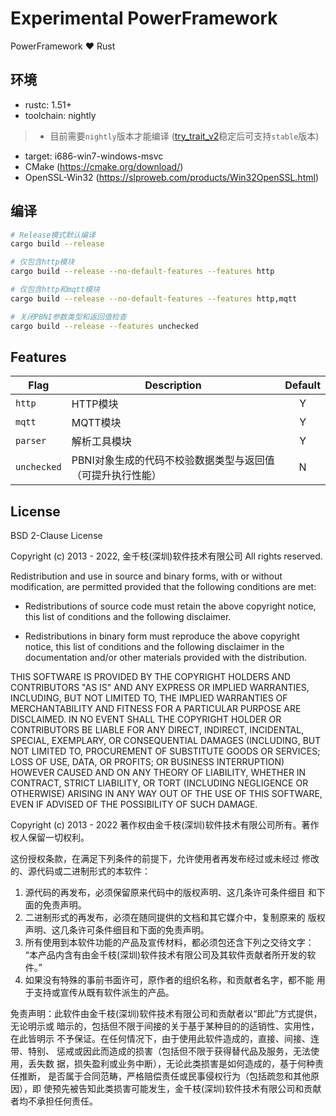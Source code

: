 # Experimental PowerFramework

PowerFramework :heart: Rust

## 环境

- rustc: 1.51+
- toolchain: nightly

> - 目前需要`nightly`版本才能编译 ([try_trait_v2](https://github.com/rust-lang/rust/issues/84277)稳定后可支持`stable`版本)

- target: i686-win7-windows-msvc
- CMake (<https://cmake.org/download/>)
- OpenSSL-Win32 (<https://slproweb.com/products/Win32OpenSSL.html>)

## 编译

```bash
# Release模式默认编译
cargo build --release

# 仅包含http模块
cargo build --release --no-default-features --features http

# 仅包含http和mqtt模块
cargo build --release --no-default-features --features http,mqtt

# 关闭PBNI参数类型和返回值检查
cargo build --release --features unchecked
```

## Features

| Flag              | Description                                              | Default    |
|-------------------|----------------------------------------------------------|:----------:|
| `http` | HTTP模块                                              | Y  |
| `mqtt` | MQTT模块                                            | Y  |
| `parser`    | 解析工具模块                                    | Y  |
| `unchecked`    | PBNI对象生成的代码不校验数据类型与返回值（可提升执行性能）                                    | N  |

## License

BSD 2-Clause License

Copyright (c) 2013 - 2022, 金千枝(深圳)软件技术有限公司
All rights reserved.

Redistribution and use in source and binary forms, with or without
modification, are permitted provided that the following conditions are met:

- Redistributions of source code must retain the above copyright notice, this
  list of conditions and the following disclaimer.

- Redistributions in binary form must reproduce the above copyright notice,
  this list of conditions and the following disclaimer in the documentation
  and/or other materials provided with the distribution.

THIS SOFTWARE IS PROVIDED BY THE COPYRIGHT HOLDERS AND CONTRIBUTORS "AS IS"
AND ANY EXPRESS OR IMPLIED WARRANTIES, INCLUDING, BUT NOT LIMITED TO, THE
IMPLIED WARRANTIES OF MERCHANTABILITY AND FITNESS FOR A PARTICULAR PURPOSE ARE
DISCLAIMED. IN NO EVENT SHALL THE COPYRIGHT HOLDER OR CONTRIBUTORS BE LIABLE
FOR ANY DIRECT, INDIRECT, INCIDENTAL, SPECIAL, EXEMPLARY, OR CONSEQUENTIAL
DAMAGES (INCLUDING, BUT NOT LIMITED TO, PROCUREMENT OF SUBSTITUTE GOODS OR
SERVICES; LOSS OF USE, DATA, OR PROFITS; OR BUSINESS INTERRUPTION) HOWEVER
CAUSED AND ON ANY THEORY OF LIABILITY, WHETHER IN CONTRACT, STRICT LIABILITY,
OR TORT (INCLUDING NEGLIGENCE OR OTHERWISE) ARISING IN ANY WAY OUT OF THE USE
OF THIS SOFTWARE, EVEN IF ADVISED OF THE POSSIBILITY OF SUCH DAMAGE.

Copyright (c) 2013 - 2022
著作权由金千枝(深圳)软件技术有限公司所有。著作权人保留一切权利。

这份授权条款，在满足下列条件的前提下，允许使用者再发布经过或未经过
修改的、源代码或二进制形式的本软件：

1. 源代码的再发布，必须保留原来代码中的版权声明、这几条许可条件细目
   和下面的免责声明。
2. 二进制形式的再发布，必须在随同提供的文档和其它媒介中，复制原来的
   版权声明、这几条许可条件细目和下面的免责声明。
3. 所有使用到本软件功能的产品及宣传材料，都必须包还含下列之交待文字：
       “本产品内含有由金千枝(深圳)软件技术有限公司及其软件贡献者所开发的软件。”
4. 如果没有特殊的事前书面许可，原作者的组织名称，和贡献者名字，都不能
   用于支持或宣传从既有软件派生的产品。

免责声明：此软件由金千枝(深圳)软件技术有限公司和贡献者以“即此”方式提供，无论明示或
暗示的，包括但不限于间接的关于基于某种目的的适销性、实用性，在此皆明示
不予保证。在任何情况下，由于使用此软件造成的，直接、间接、连带、特别、
惩戒或因此而造成的损害（包括但不限于获得替代品及服务，无法使用，丢失数
据，损失盈利或业务中断），无论此类损害是如何造成的，基于何种责任推断，
是否属于合同范畴，严格赔偿责任或民事侵权行为（包括疏忽和其他原因），即
使预先被告知此类损害可能发生，金千枝(深圳)软件技术有限公司和贡献者均不承担任何责任。

